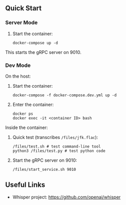 ## Quick Start

### Server Mode

1. Start the container:
    ```
    docker-compose up -d
    ```

This starts the gRPC server on 9010.

### Dev Mode

On the host:

1. Start the container:
    ```
    docker-compose -f docker-compose.dev.yml up -d
    ```
2. Enter the container:
    ```
    docker ps
    docker exec -it <container ID> bash
    ```
    
Inside the container:
    
1. Quick test (transcribes `/files/jfk.flac`):
    ```
    /files/test.sh # test command-line tool
    python3 /files/test.py # test python code
    ```
2. Start the gRPC server on 9010:
    ```
    /files/start_service.sh 9010
    ```

## Useful Links

* Whisper project: https://github.com/openai/whisper
